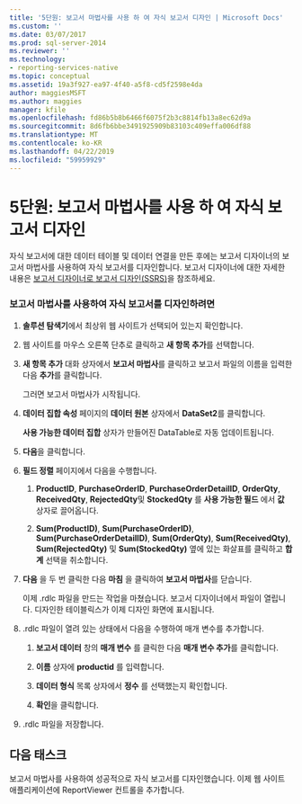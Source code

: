```yaml
---
title: '5단원: 보고서 마법사를 사용 하 여 자식 보고서 디자인 | Microsoft Docs'
ms.custom: ''
ms.date: 03/07/2017
ms.prod: sql-server-2014
ms.reviewer: ''
ms.technology:
- reporting-services-native
ms.topic: conceptual
ms.assetid: 19a3f927-ea97-4f40-a5f8-cd5f2598e4da
author: maggiesMSFT
ms.author: maggies
manager: kfile
ms.openlocfilehash: fd86b5b8b6466f6075f2b3c8814fb13a8ec62d9a
ms.sourcegitcommit: 8d6fb6bbe3491925909b83103c409effa006df88
ms.translationtype: MT
ms.contentlocale: ko-KR
ms.lasthandoff: 04/22/2019
ms.locfileid: "59959929"
---
```

# <a name="lesson-5-design-the-child-report-using-the-report-wizard"></a>5단원: 보고서 마법사를 사용 하 여 자식 보고서 디자인
  자식 보고서에 대한 데이터 테이블 및 데이터 연결을 만든 후에는 보고서 디자이너의 보고서 마법사를 사용하여 자식 보고서를 디자인합니다. 보고서 디자이너에 대한 자세한 내용은 [보고서 디자이너로 보고서 디자인&#40;SSRS&#41;](tools/design-reporting-services-paginated-reports-with-report-designer-ssrs.md)을 참조하세요.  
  
### <a name="to-design-the-child-report-using-the-report-wizard"></a>보고서 마법사를 사용하여 자식 보고서를 디자인하려면  
  
1.  **솔루션 탐색기**에서 최상위 웹 사이트가 선택되어 있는지 확인합니다.  
  
2.  웹 사이트를 마우스 오른쪽 단추로 클릭하고 **새 항목 추가**를 선택합니다.  
  
3.  **새 항목 추가** 대화 상자에서 **보고서 마법사**를 클릭하고 보고서 파일의 이름을 입력한 다음 **추가**를 클릭합니다.  
  
     그러면 보고서 마법사가 시작됩니다.  
  
4.  **데이터 집합 속성** 페이지의 **데이터 원본** 상자에서 **DataSet2**를 클릭합니다.  
  
     **사용 가능한 데이터 집합** 상자가 만들어진 DataTable로 자동 업데이트됩니다.  
  
5.  **다음**을 클릭합니다.  
  
6.  **필드 정렬** 페이지에서 다음을 수행합니다.  
  
    1.  **ProductID**, **PurchaseOrderID**, **PurchaseOrderDetailID**, **OrderQty**, **ReceivedQty**, **RejectedQty**및 **StockedQty** 를 **사용 가능한 필드** 에서 **값** 상자로 끌어옵니다.  
  
    2.  **Sum(ProductID)**, **Sum(PurchaseOrderID)**, **Sum(PurchaseOrderDetailID)**, **Sum(OrderQty)**, **Sum(ReceivedQty)**, **Sum(RejectedQty)** 및 **Sum(StockedQty)** 옆에 있는 화살표를 클릭하고 **합계** 선택을 취소합니다.  
  
7.  **다음** 을 두 번 클릭한 다음 **마침** 을 클릭하여 **보고서 마법사**를 닫습니다.  
  
     이제 .rdlc 파일을 만드는 작업을 마쳤습니다. 보고서 디자이너에서 파일이 열립니다. 디자인한 테이블릭스가 이제 디자인 화면에 표시됩니다.  
  
8.  .rdlc 파일이 열려 있는 상태에서 다음을 수행하여 매개 변수를 추가합니다.  
  
    1.  **보고서 데이터** 창의 **매개 변수** 를 클릭한 다음 **매개 변수 추가**를 클릭합니다.  
  
    2.  **이름** 상자에 **productid** 를 입력합니다.  
  
    3.  **데이터 형식** 목록 상자에서 **정수** 를 선택했는지 확인합니다.  
  
    4.  **확인**을 클릭합니다.  
  
9. .rdlc 파일을 저장합니다.  
  
## <a name="next-task"></a>다음 태스크  
 보고서 마법사를 사용하여 성공적으로 자식 보고서를 디자인했습니다. 이제 웹 사이트 애플리케이션에 ReportViewer 컨트롤을 추가합니다.  
  
  
